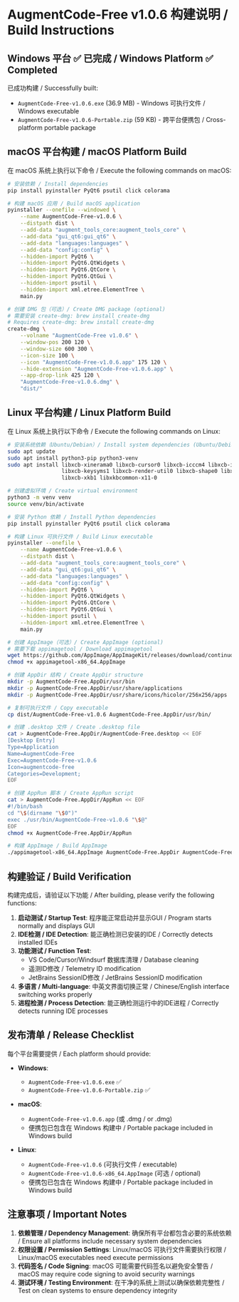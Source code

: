 # AugmentCode-Free v1.0.6 构建说明 / Build Instructions

## Windows 平台 ✅ 已完成 / Windows Platform ✅ Completed

已成功构建 / Successfully built:
- `AugmentCode-Free-v1.0.6.exe` (36.9 MB) - Windows 可执行文件 / Windows executable
- `AugmentCode-Free-v1.0.6-Portable.zip` (59 KB) - 跨平台便携包 / Cross-platform portable package

## macOS 平台构建 / macOS Platform Build

在 macOS 系统上执行以下命令 / Execute the following commands on macOS:

```bash
# 安装依赖 / Install dependencies
pip install pyinstaller PyQt6 psutil click colorama

# 构建 macOS 应用 / Build macOS application
pyinstaller --onefile --windowed \
    --name AugmentCode-Free-v1.0.6 \
    --distpath dist \
    --add-data "augment_tools_core:augment_tools_core" \
    --add-data "gui_qt6:gui_qt6" \
    --add-data "languages:languages" \
    --add-data "config:config" \
    --hidden-import PyQt6 \
    --hidden-import PyQt6.QtWidgets \
    --hidden-import PyQt6.QtCore \
    --hidden-import PyQt6.QtGui \
    --hidden-import psutil \
    --hidden-import xml.etree.ElementTree \
    main.py

# 创建 DMG 包（可选）/ Create DMG package (optional)
# 需要安装 create-dmg: brew install create-dmg
# Requires create-dmg: brew install create-dmg
create-dmg \
    --volname "AugmentCode-Free v1.0.6" \
    --window-pos 200 120 \
    --window-size 600 300 \
    --icon-size 100 \
    --icon "AugmentCode-Free-v1.0.6.app" 175 120 \
    --hide-extension "AugmentCode-Free-v1.0.6.app" \
    --app-drop-link 425 120 \
    "AugmentCode-Free-v1.0.6.dmg" \
    "dist/"
```

## Linux 平台构建 / Linux Platform Build

在 Linux 系统上执行以下命令 / Execute the following commands on Linux:

```bash
# 安装系统依赖（Ubuntu/Debian）/ Install system dependencies (Ubuntu/Debian)
sudo apt update
sudo apt install python3-pip python3-venv
sudo apt install libxcb-xinerama0 libxcb-cursor0 libxcb-icccm4 libxcb-image0 \
                 libxcb-keysyms1 libxcb-render-util0 libxcb-shape0 libxcb-util1 \
                 libxcb-xkb1 libxkbcommon-x11-0

# 创建虚拟环境 / Create virtual environment
python3 -m venv venv
source venv/bin/activate

# 安装 Python 依赖 / Install Python dependencies
pip install pyinstaller PyQt6 psutil click colorama

# 构建 Linux 可执行文件 / Build Linux executable
pyinstaller --onefile \
    --name AugmentCode-Free-v1.0.6 \
    --distpath dist \
    --add-data "augment_tools_core:augment_tools_core" \
    --add-data "gui_qt6:gui_qt6" \
    --add-data "languages:languages" \
    --add-data "config:config" \
    --hidden-import PyQt6 \
    --hidden-import PyQt6.QtWidgets \
    --hidden-import PyQt6.QtCore \
    --hidden-import PyQt6.QtGui \
    --hidden-import psutil \
    --hidden-import xml.etree.ElementTree \
    main.py

# 创建 AppImage（可选）/ Create AppImage (optional)
# 需要下载 appimagetool / Download appimagetool
wget https://github.com/AppImage/AppImageKit/releases/download/continuous/appimagetool-x86_64.AppImage
chmod +x appimagetool-x86_64.AppImage

# 创建 AppDir 结构 / Create AppDir structure
mkdir -p AugmentCode-Free.AppDir/usr/bin
mkdir -p AugmentCode-Free.AppDir/usr/share/applications
mkdir -p AugmentCode-Free.AppDir/usr/share/icons/hicolor/256x256/apps

# 复制可执行文件 / Copy executable
cp dist/AugmentCode-Free-v1.0.6 AugmentCode-Free.AppDir/usr/bin/

# 创建 .desktop 文件 / Create .desktop file
cat > AugmentCode-Free.AppDir/AugmentCode-Free.desktop << EOF
[Desktop Entry]
Type=Application
Name=AugmentCode-Free
Exec=AugmentCode-Free-v1.0.6
Icon=augmentcode-free
Categories=Development;
EOF

# 创建 AppRun 脚本 / Create AppRun script
cat > AugmentCode-Free.AppDir/AppRun << EOF
#!/bin/bash
cd "\$(dirname "\$0")"
exec ./usr/bin/AugmentCode-Free-v1.0.6 "\$@"
EOF
chmod +x AugmentCode-Free.AppDir/AppRun

# 构建 AppImage / Build AppImage
./appimagetool-x86_64.AppImage AugmentCode-Free.AppDir AugmentCode-Free-v1.0.6-x86_64.AppImage
```

## 构建验证 / Build Verification

构建完成后，请验证以下功能 / After building, please verify the following functions:

1. **启动测试 / Startup Test**: 程序能正常启动并显示GUI / Program starts normally and displays GUI
2. **IDE检测 / IDE Detection**: 能正确检测已安装的IDE / Correctly detects installed IDEs
3. **功能测试 / Function Test**:
   - VS Code/Cursor/Windsurf 数据库清理 / Database cleaning
   - 遥测ID修改 / Telemetry ID modification
   - JetBrains SessionID修改 / JetBrains SessionID modification
4. **多语言 / Multi-language**: 中英文界面切换正常 / Chinese/English interface switching works properly
5. **进程检测 / Process Detection**: 能正确检测运行中的IDE进程 / Correctly detects running IDE processes

## 发布清单 / Release Checklist

每个平台需要提供 / Each platform should provide:

- **Windows**:
  - `AugmentCode-Free-v1.0.6.exe` ✅
  - `AugmentCode-Free-v1.0.6-Portable.zip` ✅

- **macOS**:
  - `AugmentCode-Free-v1.0.6.app` (或 .dmg / or .dmg)
  - 便携包已包含在 Windows 构建中 / Portable package included in Windows build

- **Linux**:
  - `AugmentCode-Free-v1.0.6` (可执行文件 / executable)
  - `AugmentCode-Free-v1.0.6-x86_64.AppImage` (可选 / optional)
  - 便携包已包含在 Windows 构建中 / Portable package included in Windows build

## 注意事项 / Important Notes

1. **依赖管理 / Dependency Management**: 确保所有平台都包含必要的系统依赖 / Ensure all platforms include necessary system dependencies
2. **权限设置 / Permission Settings**: Linux/macOS 可执行文件需要执行权限 / Linux/macOS executables need execute permissions
3. **代码签名 / Code Signing**: macOS 可能需要代码签名以避免安全警告 / macOS may require code signing to avoid security warnings
4. **测试环境 / Testing Environment**: 在干净的系统上测试以确保依赖完整性 / Test on clean systems to ensure dependency integrity
